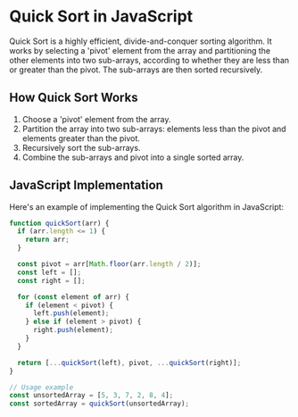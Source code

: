 # Quick Sort in JavaScript

Quick Sort is a highly efficient, divide-and-conquer sorting algorithm. It works by selecting a 'pivot' element from the array and partitioning the other elements into two sub-arrays, according to whether they are less than or greater than the pivot. The sub-arrays are then sorted recursively.

## How Quick Sort Works

1. Choose a 'pivot' element from the array.
2. Partition the array into two sub-arrays: elements less than the pivot and elements greater than the pivot.
3. Recursively sort the sub-arrays.
4. Combine the sub-arrays and pivot into a single sorted array.

## JavaScript Implementation

Here's an example of implementing the Quick Sort algorithm in JavaScript:

```js
function quickSort(arr) {
  if (arr.length <= 1) {
    return arr;
  }

  const pivot = arr[Math.floor(arr.length / 2)];
  const left = [];
  const right = [];

  for (const element of arr) {
    if (element < pivot) {
      left.push(element);
    } else if (element > pivot) {
      right.push(element);
    }
  }

  return [...quickSort(left), pivot, ...quickSort(right)];
}

// Usage example
const unsortedArray = [5, 3, 7, 2, 8, 4];
const sortedArray = quickSort(unsortedArray);
```